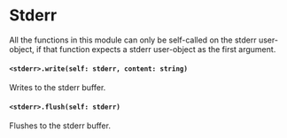 # Stderr
All the functions in this module can only be self-called on the stderr user-object, if that function expects a stderr user-object as the first argument.

#### `<stderr>.write(self: stderr, content: string)`
Writes to the stderr buffer.

#### `<stderr>.flush(self: stderr)`
Flushes to the stderr buffer.
